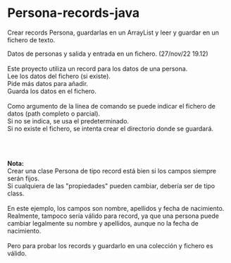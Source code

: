 # Persona-records-java
Crear records Persona, guardarlas en un ArrayList y leer y guardar en un fichero de texto.


Datos de personas y salida y entrada en un fichero. (27/nov/22 19.12)<br>
<br>
Este proyecto utiliza un record para los datos de una persona.<br>
Lee los datos del fichero (si existe).<br>
Pide más datos para añadir.<br>
Guarda los datos en el fichero.<br>
<br>
Como argumento de la línea de comando se puede indicar el fichero de datos (path completo o parcial).<br>
Si no se indica, se usa el predeterminado.<br>
Si no existe el fichero, se intenta crear el directorio donde se guardará.<br>
<br>

<br>

**Nota:**<br>
Crear una clase Persona de tipo record está bien si los campos siempre serán fijos.<br>
Si cualquiera de las "propiedades" pueden cambiar, debería ser de tipo class.<br>
<br>
En este ejemplo, los campos son nombre, apellidos y fecha de nacimiento.<br>
Realmente, tampoco sería válido para record, ya que una persona puede cambiar legalmente su nombre y apellidos, aunque no la fecha de nacimiento.<br>
<br>
Pero para probar los records y guardarlo en una colección y fichero es válido.<br>


